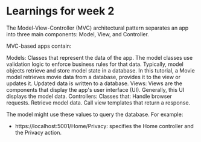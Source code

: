 # Learnings for week 2
The Model-View-Controller (MVC) architectural pattern separates an app into three main components: Model, View, and Controller.

MVC-based apps contain:

Models: Classes that represent the data of the app. The model classes use validation logic to enforce business rules for that data. Typically, model objects retrieve and store model state in a database. In this tutorial, a Movie model retrieves movie data from a database, provides it to the view or updates it. Updated data is written to a database.
Views: Views are the components that display the app's user interface (UI). Generally, this UI displays the model data.
Controllers: Classes that:
Handle browser requests.
Retrieve model data.
Call view templates that return a response.

The model might use these values to query the database. For example:
- https://localhost:5001/Home/Privacy: specifies the Home controller and the Privacy action.

